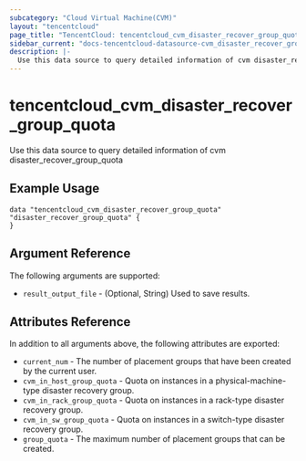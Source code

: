 ```yaml
---
subcategory: "Cloud Virtual Machine(CVM)"
layout: "tencentcloud"
page_title: "TencentCloud: tencentcloud_cvm_disaster_recover_group_quota"
sidebar_current: "docs-tencentcloud-datasource-cvm_disaster_recover_group_quota"
description: |-
  Use this data source to query detailed information of cvm disaster_recover_group_quota
---
```


# tencentcloud_cvm_disaster_recover_group_quota

Use this data source to query detailed information of cvm disaster_recover_group_quota

## Example Usage

```hcl
data "tencentcloud_cvm_disaster_recover_group_quota" "disaster_recover_group_quota" {
}
```

## Argument Reference

The following arguments are supported:

* `result_output_file` - (Optional, String) Used to save results.

## Attributes Reference

In addition to all arguments above, the following attributes are exported:

* `current_num` - The number of placement groups that have been created by the current user.
* `cvm_in_host_group_quota` - Quota on instances in a physical-machine-type disaster recovery group.
* `cvm_in_rack_group_quota` - Quota on instances in a rack-type disaster recovery group.
* `cvm_in_sw_group_quota` - Quota on instances in a switch-type disaster recovery group.
* `group_quota` - The maximum number of placement groups that can be created.



